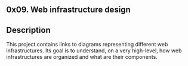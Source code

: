 0x09. Web infrastructure design
------------------------------------------
Description
------------------------------------
This project contains links to diagrams representing different web infrastructures. Its goal is to understand, on a very high-level, how web infrastructures are organized and what are their components.
